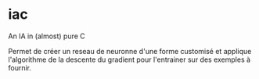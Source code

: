 # iac
An IA in (almost) pure C

Permet de créer un reseau de neuronne d'une forme customisé et applique l'algorithme de la descente du gradient pour l'entrainer sur des exemples à fournir.
